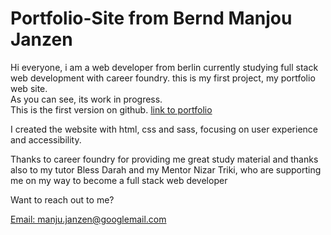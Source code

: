 <h1>Portfolio-Site from Bernd Manjou Janzen</h1> 

<p>Hi everyone, i am a web developer from berlin currently studying full stack web development with career foundry. 
this is my first project, my portfolio web site. <br>
As you can see, its work in progress. <br>
This is the first version on github.
<a href="https://manjou.github.io/portfolio-site/index.html" class="project-list__item__a">link to portfolio</a>

<p>I created the website with html, css and sass, focusing on user experience and accessibility.

<p>Thanks to career foundry for providing me great study material and thanks also to my tutor Bless Darah and my Mentor Nizar Triki, who are supporting me on my way to become a full stack web developer</p>

<p>Want to reach out to me?</p>
<a href="mailto:manju.janzen(at)googlemail(dot)com">Email: manju.janzen@googlemail.com</a>

